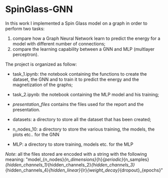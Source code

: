 # SpinGlass-GNN
In this work I implemented a Spin Glass model on a graph in order to perform two tasks: 
1. compare how a Graph Neural Network learn to predict the energy for a model with different number of connections;
2. compare the learning capability between a GNN and MLP (multlayer perceptron).

The project is organized as follow:
- task_1.ipynb: the notebook containing the functions to create the dataset, the GNN and to train it to predict the energy and the magnetization of the graphs;
- task_2.ipynb: the notebook containing the MLP model and his training;
- *presentation_files* contains the files used for the report and the presentation.


- datasets: a directory to store all the dataset that has been created;
- n_nodes_10: a directory to store the various training, the models, the plots etc.. for the GNN

- MLP: a directory to store training, models etc. for the MLP

*Note*: all the files stored are encoded with a string with the following meaning:
"model_{n_nodes}_{n_dimensions}_{h}_{periodic}_{n_samples}_{hidden_channels_1}_{hidden_channels_2}_{hidden_channels_3}_{hidden_channels_4}_{hidden_linear}_{lr}_{weight_decay}_{dropout}_{epochs}"






